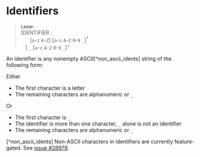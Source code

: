 # Identifiers

> **<sup>Lexer:<sup>**  
> IDENTIFIER :  
> &nbsp;&nbsp; &nbsp;&nbsp; [`a`-`z` `A`-`Z`]&nbsp;[`a`-`z` `A`-`Z` `0`-`9` `_`]<sup>\*</sup>  
> &nbsp;&nbsp; | `_` [`a`-`z` `A`-`Z` `0`-`9` `_`]<sup>+</sup>  

An identifier is any nonempty ASCII[^non_ascii_idents] string of the following form:

Either

   * The first character is a letter
   * The remaining characters are alphanumeric or `_`

Or

   * The first character is `_`
   * The identifier is more than one character, `_` alone is not an identifier
   * The remaining characters are alphanumeric or `_`

[keywords]: keywords.html

[^non_ascii_idents] Non-ASCII characters in identifiers are currently feature-gated. See [issue #28979](https://github.com/rust-lang/rust/issues/28979).

<!-- When non-ascii identifiers are actually supported:

 > **<sup>Lexer:<sup>**  
 > IDENTIFIER :  
 > &nbsp;&nbsp; &nbsp;&nbsp; XID_start XID_continue<sup>\*</sup>  
 > &nbsp;&nbsp; | `_` XID_continue<sup>+</sup>  

An identifier is any nonempty Unicode string of the following form:

Either

   * The first character has property [`XID_start`]
   * The remaining characters have property [`XID_continue`]

Or

   * The first character is `_`
   * The identifier is more than one character, `_` alone is not an identifier
   * The remaining characters have property [`XID_continue`]

that does _not_ occur in the set of [keywords].

> **Note**: [`XID_start`] and [`XID_continue`] as character properties cover the
> character ranges used to form the more familiar C and Java language-family
> identifiers.
   
[`XID_start`]:  http://unicode.org/cldr/utility/list-unicodeset.jsp?a=%5B%3AXID_Start%3A%5D&abb=on&g=&i=
[`XID_continue`]: http://unicode.org/cldr/utility/list-unicodeset.jsp?a=%5B%3AXID_Continue%3A%5D&abb=on&g=&i=

-->
